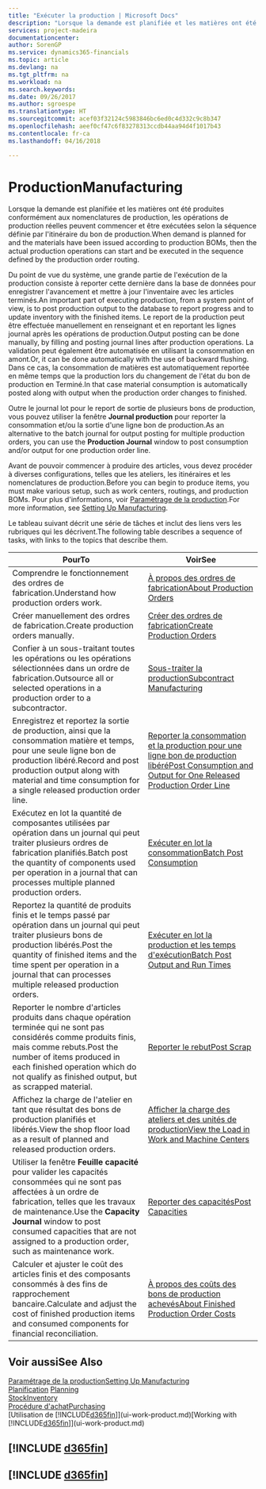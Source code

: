```yaml
---
title: "Exécuter la production | Microsoft Docs"
description: "Lorsque la demande est planifiée et les matières ont été produites conformément aux nomenclatures de production, les opérations de production réelles peuvent commencer et être exécutées selon la séquence définie par l'itinéraire du bon de production."
services: project-madeira
documentationcenter: 
author: SorenGP
ms.service: dynamics365-financials
ms.topic: article
ms.devlang: na
ms.tgt_pltfrm: na
ms.workload: na
ms.search.keywords: 
ms.date: 09/26/2017
ms.author: sgroespe
ms.translationtype: HT
ms.sourcegitcommit: acef03f32124c5983846bc6ed0c4d332c9c8b347
ms.openlocfilehash: aeef0cf47c6f83278313ccdb44aa94d4f1017b43
ms.contentlocale: fr-ca
ms.lasthandoff: 04/16/2018

---
```

# <a name="manufacturing"></a><span data-ttu-id="75aba-103">Production</span><span class="sxs-lookup"><span data-stu-id="75aba-103">Manufacturing</span></span>
<span data-ttu-id="75aba-104">Lorsque la demande est planifiée et les matières ont été produites conformément aux nomenclatures de production, les opérations de production réelles peuvent commencer et être exécutées selon la séquence définie par l'itinéraire du bon de production.</span><span class="sxs-lookup"><span data-stu-id="75aba-104">When demand is planned for and the materials have been issued according to production BOMs, then the actual production operations can start and be executed in the sequence defined by the production order routing.</span></span>  

<span data-ttu-id="75aba-105">Du point de vue du système, une grande partie de l'exécution de la production consiste à reporter cette dernière dans la base de données pour enregistrer l'avancement et mettre à jour l'inventaire avec les articles terminés.</span><span class="sxs-lookup"><span data-stu-id="75aba-105">An important part of executing production, from a system point of view, is to post production output to the database to report progress and to update inventory with the finished items.</span></span> <span data-ttu-id="75aba-106">Le report de la production peut être effectuée manuellement en renseignant et en reportant les lignes journal après les opérations de production.</span><span class="sxs-lookup"><span data-stu-id="75aba-106">Output posting can be done manually, by filling and posting journal lines after production operations.</span></span> <span data-ttu-id="75aba-107">La validation peut également être automatisée en utilisant la consommation en amont.</span><span class="sxs-lookup"><span data-stu-id="75aba-107">Or, it can be done automatically with the use of backward flushing.</span></span> <span data-ttu-id="75aba-108">Dans ce cas, la consommation de matières est automatiquement reportée en même temps que la production lors du changement de l'état du bon de production en Terminé.</span><span class="sxs-lookup"><span data-stu-id="75aba-108">In that case material consumption is automatically posted along with output when the production order changes to finished.</span></span>  

<span data-ttu-id="75aba-109">Outre le journal lot pour le report de sortie de plusieurs bons de production, vous pouvez utiliser la fenêtre **Journal production** pour reporter la consommation et/ou la sortie d'une ligne bon de production.</span><span class="sxs-lookup"><span data-stu-id="75aba-109">As an alternative to the batch journal for output posting for multiple production orders, you can use the **Production Journal** window to post consumption and/or output for one production order line.</span></span>

<span data-ttu-id="75aba-110">Avant de pouvoir commencer à produire des articles, vous devez procéder à diverses configurations, telles que les ateliers, les itinéraires et les nomenclatures de production.</span><span class="sxs-lookup"><span data-stu-id="75aba-110">Before you can begin to produce items, you must make various setup, such as work centers, routings, and production BOMs.</span></span> <span data-ttu-id="75aba-111">Pour plus d'informations, voir [Paramétrage de la production](production-configure-production-processes.md).</span><span class="sxs-lookup"><span data-stu-id="75aba-111">For more information, see [Setting Up Manufacturing](production-configure-production-processes.md).</span></span>

<span data-ttu-id="75aba-112">Le tableau suivant décrit une série de tâches et inclut des liens vers les rubriques qui les décrivent.</span><span class="sxs-lookup"><span data-stu-id="75aba-112">The following table describes a sequence of tasks, with links to the topics that describe them.</span></span>   

|<span data-ttu-id="75aba-113">**Pour**</span><span class="sxs-lookup"><span data-stu-id="75aba-113">**To**</span></span>|<span data-ttu-id="75aba-114">**Voir**</span><span class="sxs-lookup"><span data-stu-id="75aba-114">**See**</span></span>|  
|------------|-------------|  
|<span data-ttu-id="75aba-115">Comprendre le fonctionnement des ordres de fabrication.</span><span class="sxs-lookup"><span data-stu-id="75aba-115">Understand how production orders work.</span></span>|[<span data-ttu-id="75aba-116">À propos des ordres de fabrication</span><span class="sxs-lookup"><span data-stu-id="75aba-116">About Production Orders</span></span>](production-about-production-orders.md)|
|<span data-ttu-id="75aba-117">Créer manuellement des ordres de fabrication.</span><span class="sxs-lookup"><span data-stu-id="75aba-117">Create production orders manually.</span></span>|[<span data-ttu-id="75aba-118">Créer des ordres de fabrication</span><span class="sxs-lookup"><span data-stu-id="75aba-118">Create Production Orders</span></span>](production-how-to-create-production-orders.md)|
|<span data-ttu-id="75aba-119">Confier à un sous-traitant toutes les opérations ou les opérations sélectionnées dans un ordre de fabrication.</span><span class="sxs-lookup"><span data-stu-id="75aba-119">Outsource all or selected operations in a production order to a subcontractor.</span></span>|[<span data-ttu-id="75aba-120">Sous-traiter la production</span><span class="sxs-lookup"><span data-stu-id="75aba-120">Subcontract Manufacturing</span></span>](production-how-to-subcontract-manufacturing.md)|
|<span data-ttu-id="75aba-121">Enregistrez et reportez la sortie de production, ainsi que la consommation matière et temps, pour une seule ligne bon de production libéré.</span><span class="sxs-lookup"><span data-stu-id="75aba-121">Record and post production output along with material and time consumption for a single released production order line.</span></span>|[<span data-ttu-id="75aba-122">Reporter la consommation et la production pour une ligne bon de production libéré</span><span class="sxs-lookup"><span data-stu-id="75aba-122">Post Consumption and Output for One Released Production Order Line</span></span>](production-how-to-register-consumption-and-output.md)|  
|<span data-ttu-id="75aba-123">Exécutez en lot la quantité de composantes utilisées par opération dans un journal qui peut traiter plusieurs ordres de fabrication planifiés.</span><span class="sxs-lookup"><span data-stu-id="75aba-123">Batch post the quantity of components used per operation in a journal that can processes multiple planned production orders.</span></span>|[<span data-ttu-id="75aba-124">Exécuter en lot la consommation</span><span class="sxs-lookup"><span data-stu-id="75aba-124">Batch Post Consumption</span></span>](production-how-to-post-consumption.md)|
|<span data-ttu-id="75aba-125">Reportez la quantité de produits finis et le temps passé par opération dans un journal qui peut traiter plusieurs bons de production libérés.</span><span class="sxs-lookup"><span data-stu-id="75aba-125">Post the quantity of finished items and the time spent per operation in a journal that can processes multiple released production orders.</span></span>|[<span data-ttu-id="75aba-126">Exécuter en lot la production et les temps d'exécution</span><span class="sxs-lookup"><span data-stu-id="75aba-126">Batch Post Output and Run Times</span></span>](production-how-to-post-output-quantity.md)|  
|<span data-ttu-id="75aba-127">Reporter le nombre d'articles produits dans chaque opération terminée qui ne sont pas considérés comme produits finis, mais comme rebuts.</span><span class="sxs-lookup"><span data-stu-id="75aba-127">Post the number of items produced in each finished operation which do not qualify as finished output, but as scrapped material.</span></span>|[<span data-ttu-id="75aba-128">Reporter le rebut</span><span class="sxs-lookup"><span data-stu-id="75aba-128">Post Scrap</span></span>](production-how-to-post-scrap.md)|
|<span data-ttu-id="75aba-129">Affichez la charge de l'atelier en tant que résultat des bons de production planifiés et libérés.</span><span class="sxs-lookup"><span data-stu-id="75aba-129">View the shop floor load as a result of planned and released production orders.</span></span>|[<span data-ttu-id="75aba-130">Afficher la charge des ateliers et des unités de production</span><span class="sxs-lookup"><span data-stu-id="75aba-130">View the Load in Work and Machine Centers</span></span>](production-how-to-view-the-load-on-work-centers.md)|      
|<span data-ttu-id="75aba-131">Utiliser la fenêtre **Feuille capacité** pour valider les capacités consommées qui ne sont pas affectées à un ordre de fabrication, telles que les travaux de maintenance.</span><span class="sxs-lookup"><span data-stu-id="75aba-131">Use the **Capacity Journal** window to post consumed capacities that are not assigned to a production order, such as maintenance work.</span></span>|[<span data-ttu-id="75aba-132">Reporter des capacités</span><span class="sxs-lookup"><span data-stu-id="75aba-132">Post Capacities</span></span>](production-how-to-post-capacities.md)|  
|<span data-ttu-id="75aba-133">Calculer et ajuster le coût des articles finis et des composants consommés à des fins de rapprochement bancaire.</span><span class="sxs-lookup"><span data-stu-id="75aba-133">Calculate and adjust the cost of finished production items and consumed components for financial reconciliation.</span></span>|[<span data-ttu-id="75aba-134">À propos des coûts des bons de production achevés</span><span class="sxs-lookup"><span data-stu-id="75aba-134">About Finished Production Order Costs</span></span>](finance-about-finished-production-order-costs.md)|  

## <a name="see-also"></a><span data-ttu-id="75aba-135">Voir aussi</span><span class="sxs-lookup"><span data-stu-id="75aba-135">See Also</span></span>  
[<span data-ttu-id="75aba-136">Paramétrage de la production</span><span class="sxs-lookup"><span data-stu-id="75aba-136">Setting Up Manufacturing</span></span>](production-configure-production-processes.md)  
<span data-ttu-id="75aba-137">[Planification](production-planning.md)    </span><span class="sxs-lookup"><span data-stu-id="75aba-137">[Planning](production-planning.md)    </span></span>  
[<span data-ttu-id="75aba-138">Stock</span><span class="sxs-lookup"><span data-stu-id="75aba-138">Inventory</span></span>](inventory-manage-inventory.md)  
[<span data-ttu-id="75aba-139">Procédure d'achat</span><span class="sxs-lookup"><span data-stu-id="75aba-139">Purchasing</span></span>](purchasing-manage-purchasing.md)  
<span data-ttu-id="75aba-140">[Utilisation de [!INCLUDE[d365fin](includes/d365fin_md.md)]](ui-work-product.md)</span><span class="sxs-lookup"><span data-stu-id="75aba-140">[Working with [!INCLUDE[d365fin](includes/d365fin_md.md)]](ui-work-product.md)</span></span>

## [!INCLUDE [d365fin](includes/free_trial_md.md)]  
## [!INCLUDE [d365fin](includes/training_link_md.md)]

